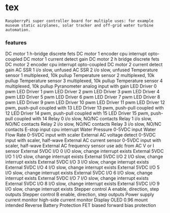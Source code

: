 # tex
    RaspberryPi super controller board for multiple uses: for example museum static airplanes, solar tracker and off-grid water turbine automation.  

### features
DC motor 1 h-bridge            discrete fets
DC motor 1 encoder             cpu interrupt opto-coupled
DC motor 1 current detect      gain
DC motor 2 h bridge            discrete fets
DC motor 2 encoder             cpu interrupt opto-coupled
DC motor 2 current detect      gain
AC SSR 1                       i/o slow, unfused
AC SSR 2                       i/o slow, unfused
Temperature sensor 1           multiplexed, 10k pullup
Temperature sensor 2           multiplexed, 10k pullup
Temperature sensor 3           multiplexed, 10k pullup
Temperature sensor 4           multiplexed, 10k pullup
Pyranometer                    analog input with gain
LED Driver 0                   pwm
LED Driver 1                   pwm
LED Driver 2                   pwm
LED Driver 3                   pwm
LED Driver 4                   pwm
LED Driver 5                   pwm
LED Driver 6                   pwm
LED Driver 7                   pwm
LED Driver 8                   pwm
LED Driver 9                   pwm
LED Driver 10                  pwm
LED Driver 11                  pwm
LED Driver 12                  pwm, push-pull coupled with 13
LED Driver 13                  pwm, push-pull coupled with 12
LED Driver 14                  pwm, push-pull coupled with 15
LED Driver 15                  pwm, push-pull coupled with 14
Relay 0                        i/o slow, NO/NC contacts
Relay 1                        i/o slow, NO/NC contacts
Relay 2                        i/o slow, NO/NC contacts
Relay 3                        i/o slow, NO/NC contacts
E-stop input                   cpu interrupt
Water Pressure                 0-5VDC input
Water Flow Rate                0-5VDC input with scaler
External AC voltage detect     0-5VDC input with scaler, half-wave
External AC current sensor     0-5VDC input with scaler, half-wave
External AC frequency sensor   use adc from AC V or I sensor
External 5VDC I/O 0            I/O slow, change interrupt exists
External 5VDC I/O 1            I/O slow, change interrupt exists
External 5VDC I/O 2            I/O slow, change interrupt exists
External 5VDC I/O 3            I/O slow, change interrupt exists
External 5VDC I/O 4            I/O slow, change interrupt exists
External 5VDC I/O 5            I/O slow, change interrupt exists
External 5VDC I/O 6            I/O slow, change interrupt exists
External 5VDC I/O 7            I/O slow, change interrupt exists
External 5VDC I/O 8            I/O slow, change interrupt exists
External 5VDC I/O 9            I/O slow, change interrupt exists
Stepper control A              enable, direction, step outputs
Stepper control B              enable, direction, step outputs
Power supply current monitor   high-side current monitor
Display                        OLED 0.96 mount intended
Reverse Battery Protection     FET biased forward bias protection

